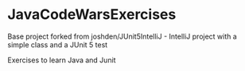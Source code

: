 # JavaCodeWarsExercises

Base project forked from joshden/JUnit5IntelliJ - IntelliJ project with a simple class and a JUnit 5 test

Exercises to learn Java and Junit
